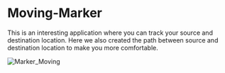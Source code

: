 # Moving-Marker
This is an interesting application where you can track your source and destination location. Here we also created the path between source and destination location to make you more comfortable.


![Marker_Moving](https://user-images.githubusercontent.com/26429027/74359873-0f252500-4dea-11ea-9ffd-f83d5003d643.gif)
